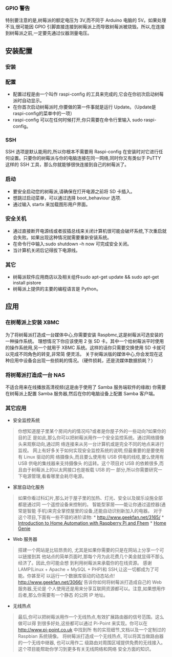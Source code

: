 ### GPIO 警告
特别要注意的是,树莓派的额定电压为 3V,而不同于 Arduino 电脑的 5V。如果处理不当,很可能因 GPIO 引脚直接连接到树莓派上而导致树莓派被烧毁。所以,在连接到树莓派之前,一定要先通过仪器测量电压。

## 安装配置
### 安装


### 配置
* 配置过程是由一个叫作 raspi-config 的工具来完成的,它会在你初次启动树莓派时自动显示。
* 在你首次启动树莓派时,你要做的第一件事就是运行 Update。（Update是raspi-config的菜单中的一项）
* raspi-config 可以在任何时候打开,你只需要在命令行里输入 sudo raspi-config。

### SSH
SSH 选项是默认能用的,所以你根本不需要用 Raspi-config 在安装时对它进行任何设置。只要你的树莓派与你的电脑连接在同一网络,同时你又有类似于 PuTTY 这样的 SSH 工具，那么你就能够很快连接到自己的树莓派了。

### 启动
* 要安全启动您的树莓派,请确保在打开电源之前将 SD 卡插入。
* 想跳过启动菜单，可以通过选择 boot_behaviour 选项.
* 通过输入 startx 来加载图形用户界面。

### 安全关机
* 通过直接断开电源线或者拔插总线来关闭计算机很可能会破坏系统,下次重启就会失败。如果出现这种情况就需要重新安装系统。
* 在命令行中输入:sudo shutdown –h now 可完成安全关闭。
* 当计算机关闭后记得拔下电源线。

### 其它
* 树莓派软件应用商店以及相关组件sudo apt-get update && sudo apt-get install pistore
* 树莓派上提供的主要的编程语言是 Python。

## 应用
### 在树莓派上安装 XBMC
为了将树莓派打造成一台媒体中心,你需要安装 Raspbmc,这是树莓派可选安装的一种操作系统。
理想情况下你应该使用 2 张 SD 卡。其中一个给树莓派平时使用的操作系统用,另一个就用于 XBMC 系统。这样的话你只需要交换使用 SD 卡就可以完成不同角色的转变,非常简
便灵活。
关于树莓派版的媒体中心,你会发现在这种应用中设备会出现一些损耗的情况。（硬件损耗，还是流媒体数据损耗？）

### 将树莓派打造成一台 NAS
不适合用来在线播放高清视频(这是由于使用了 Samba 服务端软件的缘故)
你需要在树莓派上配置 Samba 服务器,然后在你的电脑设备上配置 Samba 客户端。

### 其它应用
* 安全监控系统
> 你想知道屋子里某个房间内的情况吗?或者是你屋子外的一些动向?如果你的目的正
是如此,那么你可以把树莓派用作一个安全监控系统。通过网络摄像头来观察动向,通过网
络连接来从另一台计算机或是完全不同的地点来进行监视。
网上有好多关于如何实现安全监控系统的说明,但最重要的是要使用有 Linux 驱动的网
络摄像头,而且要么使用有 USB 供电的线缆,要么使用有 USB 供电的集线器来支持摄像头
的运转。这个项目对 USB 的依赖很多,而且由于树莓派上的以太网接口也是板载 USB 的一
部分,所以你需要研究一下电源管理,看看哪里会耗尽电源。

* 家居自动化服务
> 如果你看过科幻片,那么对于屋子里的加热、灯光、安全以及娱乐设施全部都是通过同
一个遥控设备来控制的。
智能型家居——能让你通过遥控器(通常是智能
手机)来完全掌控屋里的设备,还能自动识别新加入的电器。
对于这个项目,下面有一些不错的进阶读物:
	* http://www.geekfan.net/3165/
	* [Introduction to Home Automation with Raspberry Pi and Fhem](http://binerry.de/post/30300770630/introduction-to-home-automation-with-raspberry-pi-and)
	* [Home Genie](http://sourceforge.net/projects/homegenie/)

* Web 服务器
> 搭建一个网站是比较昂贵的,
尤其是如果你需要的只是在网站上分享一个可以链接到其
他站点的简单页面时,那每个月为此花费几个美金就显得不那么经济了。因此,你可能会想
到利用树莓派来承载你的在线资源。
感谢 LAMP(Linux + Apache + MySQL + PHP)和 SSH,让这一切都成为了可能。你甚至可
以运行一个数据库驱动的动态站点!
http://www.geekfan.net/3066/ 告诉你如何将树莓派打造成自己的 Web 服务器,无论是
个人使用还是用来分享互联网资源都可以。注意,如果想用作后者,那么你需要有一个静态
的公网 IP 地址。

* 无线热点
>最后,你可以把树莓派用作一个无线热点,有效扩展路由器的信号范围。这么做可以得
到很多好处,这些都可以通过 Pi-Point 来实现。你可以在 http://www.pi-point.co.uk 中找到所
有的实现细节,文档以及一个定制过的 Raspbian 系统镜像。
将树莓派打造成一个无线热点,
可以将其当做路由器的一个无线中继器,
也可以用作二
级路由对周围区域提供免费的无线接入。
这个项目能帮助你学习到更多有关无线网络和网络
安全方面的知识。


